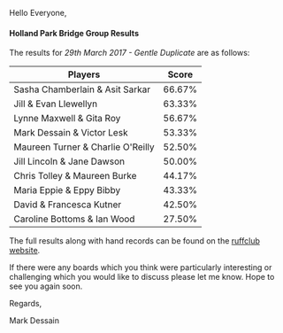 
Hello Everyone,

#### Holland Park Bridge Group Results

The results for _29th March 2017 - Gentle Duplicate_ are as follows:

|Players                         | Score  | 	
|--------------------------------|--------|
|Sasha Chamberlain & Asit Sarkar|66.67%|
|Jill & Evan Llewellyn|63.33%|
|Lynne Maxwell & Gita Roy|56.67%|
|Mark Dessain & Victor Lesk|53.33%|
|Maureen Turner & Charlie O'Reilly|52.50%|
|Jill Lincoln & Jane Dawson|50.00%|
|Chris Tolley & Maureen Burke|44.17%|
|Maria Eppie & Eppy Bibby|43.33%|
|David & Francesca Kutner|42.50%|
|Caroline Bottoms & Ian Wood|27.50%|

The full results along with hand records can be found on the [ruffclub website](http://www.bridgewebs.com/cgi-bin/bwoi/bw.cgi?pid=display_rank&event=20170329_1&club=ruffclub).

If there were any boards which you think were particularly interesting or challenging which you would like to discuss please let me know. Hope to see you again soon.

Regards,

Mark Dessain
